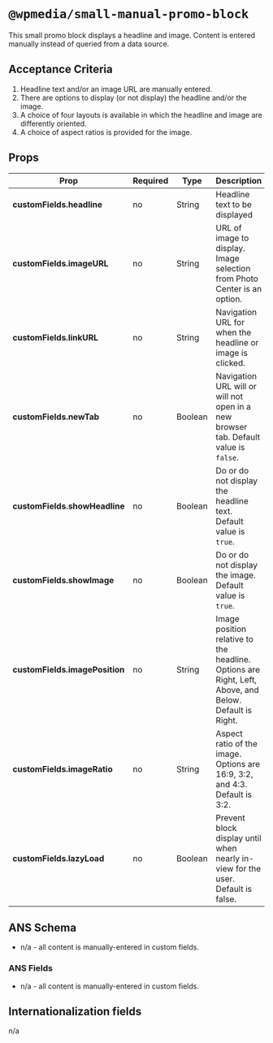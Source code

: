 # `@wpmedia/small-manual-promo-block`

This small promo block displays a headline and image. Content is entered manually instead of queried from a data source.

## Acceptance Criteria

1. Headline text and/or an image URL are manually entered.
2. There are options to display (or not display) the headline and/or the image.
3. A choice of four layouts is available in which the headline and image are differently oriented.
4. A choice of aspect ratios is provided for the image.

## Props

| **Prop**                       | **Required** | **Type** | **Description**                                                                                       |
| ------------------------------ | ------------ | -------- | ----------------------------------------------------------------------------------------------------- |
| **customFields.headline**      | no           | String   | Headline text to be displayed                                                                         |
| **customFields.imageURL**      | no           | String   | URL of image to display. Image selection from Photo Center is an option.                              |
| **customFields.linkURL**       | no           | String   | Navigation URL for when the headline or image is clicked.                                             |
| **customFields.newTab**        | no           | Boolean  | Navigation URL will or will not open in a new browser tab. Default value is `false`.                  |
| **customFields.showHeadline**  | no           | Boolean  | Do or do not display the headline text. Default value is `true`.                                      |
| **customFields.showImage**     | no           | Boolean  | Do or do not display the image. Default value is `true`.                                              |
| **customFields.imagePosition** | no           | String   | Image position relative to the headline. Options are Right, Left, Above, and Below. Default is Right. |
| **customFields.imageRatio**    | no           | String   | Aspect ratio of the image. Options are 16:9, 3:2, and 4:3. Default is 3:2.                            |
| **customFields.lazyLoad**      | no           | Boolean  | Prevent block display until when nearly in-view for the user. Default is false.                       |

## ANS Schema

- n/a - all content is manually-entered in custom fields.

### ANS Fields

- n/a - all content is manually-entered in custom fields.

## Internationalization fields

n/a
